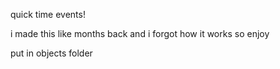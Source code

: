 quick time events! 

i made this like months back and i forgot how it works so enjoy

put in objects folder 
